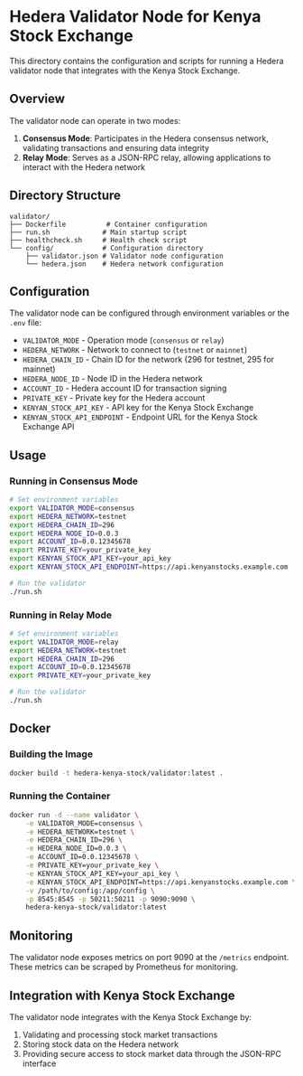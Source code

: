# Hedera Validator Node for Kenya Stock Exchange

This directory contains the configuration and scripts for running a Hedera validator node that integrates with the Kenya Stock Exchange.

## Overview

The validator node can operate in two modes:
1. **Consensus Mode**: Participates in the Hedera consensus network, validating transactions and ensuring data integrity
2. **Relay Mode**: Serves as a JSON-RPC relay, allowing applications to interact with the Hedera network

## Directory Structure

```
validator/
├── Dockerfile          # Container configuration
├── run.sh             # Main startup script
├── healthcheck.sh     # Health check script
└── config/            # Configuration directory
    ├── validator.json # Validator node configuration
    └── hedera.json    # Hedera network configuration
```

## Configuration

The validator node can be configured through environment variables or the `.env` file:

* `VALIDATOR_MODE` - Operation mode (`consensus` or `relay`)
* `HEDERA_NETWORK` - Network to connect to (`testnet` or `mainnet`)
* `HEDERA_CHAIN_ID` - Chain ID for the network (296 for testnet, 295 for mainnet)
* `HEDERA_NODE_ID` - Node ID in the Hedera network
* `ACCOUNT_ID` - Hedera account ID for transaction signing
* `PRIVATE_KEY` - Private key for the Hedera account
* `KENYAN_STOCK_API_KEY` - API key for the Kenya Stock Exchange
* `KENYAN_STOCK_API_ENDPOINT` - Endpoint URL for the Kenya Stock Exchange API

## Usage

### Running in Consensus Mode

```bash
# Set environment variables
export VALIDATOR_MODE=consensus
export HEDERA_NETWORK=testnet
export HEDERA_CHAIN_ID=296
export HEDERA_NODE_ID=0.0.3
export ACCOUNT_ID=0.0.12345678
export PRIVATE_KEY=your_private_key
export KENYAN_STOCK_API_KEY=your_api_key
export KENYAN_STOCK_API_ENDPOINT=https://api.kenyanstocks.example.com

# Run the validator
./run.sh
```

### Running in Relay Mode

```bash
# Set environment variables
export VALIDATOR_MODE=relay
export HEDERA_NETWORK=testnet
export HEDERA_CHAIN_ID=296
export ACCOUNT_ID=0.0.12345678
export PRIVATE_KEY=your_private_key

# Run the validator
./run.sh
```

## Docker

### Building the Image

```bash
docker build -t hedera-kenya-stock/validator:latest .
```

### Running the Container

```bash
docker run -d --name validator \
    -e VALIDATOR_MODE=consensus \
    -e HEDERA_NETWORK=testnet \
    -e HEDERA_CHAIN_ID=296 \
    -e HEDERA_NODE_ID=0.0.3 \
    -e ACCOUNT_ID=0.0.12345678 \
    -e PRIVATE_KEY=your_private_key \
    -e KENYAN_STOCK_API_KEY=your_api_key \
    -e KENYAN_STOCK_API_ENDPOINT=https://api.kenyanstocks.example.com \
    -v /path/to/config:/app/config \
    -p 8545:8545 -p 50211:50211 -p 9090:9090 \
    hedera-kenya-stock/validator:latest
```

## Monitoring

The validator node exposes metrics on port 9090 at the `/metrics` endpoint. These metrics can be scraped by Prometheus for monitoring.

## Integration with Kenya Stock Exchange

The validator node integrates with the Kenya Stock Exchange by:
1. Validating and processing stock market transactions
2. Storing stock data on the Hedera network
3. Providing secure access to stock market data through the JSON-RPC interface 